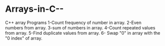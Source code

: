 # Arrays-in-C--
C++ array Programs
1-Count frequency of number in array.
2-Even numbers from array.
3-sum of numbers in array.
4-Count repeated values from array.
5-Find duplicate values from array.
6- Swap "0" in array with the "0 index" of array.
